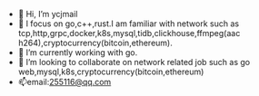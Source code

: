 - 👋 Hi, I’m ycjmail
- 👀 I focus on go,c++,rust.I am familiar with network such as tcp,http,grpc,docker,k8s,mysql,tidb,clickhouse,ffmpeg(aac h264),cryptocurrency(bitcoin,ethereum).
- 🌱 I’m currently working with go.
- 💞️ I’m looking to collaborate on network related job such as go web,mysql,k8s,cryptocurrency(bitcoin,ethereum)
- 📫email:255116@qq.com

<!---
ycjmail/ycjmail is a ✨ special ✨ repository because its `README.md` (this file) appears on your GitHub profile.
You can click the Preview link to take a look at your changes.
--->
